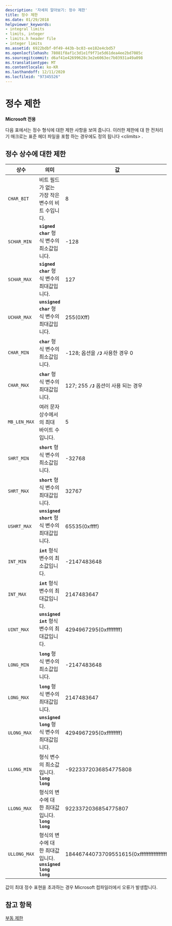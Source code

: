 ```yaml
---
description: '자세히 알아보기: 정수 제한'
title: 정수 제한
ms.date: 01/29/2018
helpviewer_keywords:
- integral limits
- limits, integer
- limits.h header file
- integer limits
ms.assetid: 6922bdbf-0f49-443b-bc03-ee182e4cbd57
ms.openlocfilehash: 78081f8af1c3d1e1f9f71e5d61dea4ee2bd7085c
ms.sourcegitcommit: d6af41e42699628c3e2e6063ec7b03931a49a098
ms.translationtype: MT
ms.contentlocale: ko-KR
ms.lasthandoff: 12/11/2020
ms.locfileid: "97345526"
---
```

# <a name="integer-limits"></a>정수 제한

**Microsoft 전용**

다음 표에서는 정수 형식에 대한 제한 사항을 보여 줍니다. 이러한 제한에 대 한 전처리기 매크로는 표준 헤더 파일을 포함 하는 경우에도 정의 됩니다 \<climits> .

## <a name="limits-on-integer-constants"></a>정수 상수에 대한 제한

| 상수 | 의미 | 값 |
|--|--|--|
| `CHAR_BIT` | 비트 필드가 없는 가장 작은 변수의 비트 수입니다. | 8 |
| `SCHAR_MIN` | **`signed char`** 형식 변수의 최소값입니다. | -128 |
| `SCHAR_MAX` | **`signed char`** 형식 변수의 최대값입니다. | 127 |
| `UCHAR_MAX` | **`unsigned char`** 형식 변수의 최대값입니다. | 255(0Xff) |
| `CHAR_MIN` | **`char`** 형식 변수의 최소값입니다. | -128; 옵션을 **`/J`** 사용한 경우 0 |
| `CHAR_MAX` | **`char`** 형식 변수의 최대값입니다. | 127; 255 **`/J`** 옵션이 사용 되는 경우 |
| `MB_LEN_MAX` | 여러 문자 상수에서의 최대 바이트 수입니다. | 5 |
| `SHRT_MIN` | **`short`** 형식 변수의 최소값입니다. | -32768 |
| `SHRT_MAX` | **`short`** 형식 변수의 최대값입니다. | 32767 |
| `USHRT_MAX` | **`unsigned short`** 형식 변수의 최대값입니다. | 65535(0xffff) |
| `INT_MIN` | **`int`** 형식 변수의 최소값입니다. | -2147483648 |
| `INT_MAX` | **`int`** 형식 변수의 최대값입니다. | 2147483647 |
| `UINT_MAX` | **`unsigned int`** 형식 변수의 최대값입니다. | 4294967295(0xffffffff) |
| `LONG_MIN` | **`long`** 형식 변수의 최소값입니다. | -2147483648 |
| `LONG_MAX` | **`long`** 형식 변수의 최대값입니다. | 2147483647 |
| `ULONG_MAX` | **`unsigned long`** 형식 변수의 최대값입니다. | 4294967295(0xffffffff) |
| `LLONG_MIN` | 형식 변수의 최소값입니다. **`long long`** | -9223372036854775808 |
| `LLONG_MAX` | 형식의 변수에 대 한 최대값입니다. **`long long`** | 9223372036854775807 |
| `ULLONG_MAX` | 형식의 변수에 대 한 최대값입니다. **`unsigned long long`** | 18446744073709551615(0xffffffffffffffff) |

값이 최대 정수 표현을 초과하는 경우 Microsoft 컴파일러에서 오류가 발생합니다.

## <a name="see-also"></a>참고 항목

[부동 제한](../cpp/floating-limits.md)
